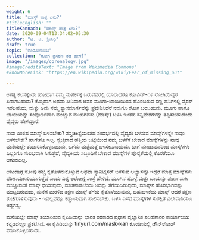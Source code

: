 ```yaml
---
weight: 6
title: "ಮಾಸ್ಕ್ ಪಾತ್ರ ಏನು?"
#titleEnglish: ""
titleKannada: "ಮಾಸ್ಕ್ ಪಾತ್ರ ಏನು?"
date: 2020-09-04T13:34:02+05:30
author: "ಟಿ. ಜಿ. ಶ್ರೀನಿಧಿ"
draft: true
topic: "ಕೊರೋನಾಲಜಿ"
collection: "ರೋಗ ಪ್ರಸರಣ ತಡೆ ಹೇಗೆ?"
image: "/images/coronalogy.jpg"
#imageCreditsText: "Image from Wikimedia Commons"
#knowMoreLink: "https://en.wikipedia.org/wiki/Fear_of_missing_out"

---
```


ಅಗತ್ಯ ಕೆಲಸಕ್ಕೆಂದು ಹೋದಾಗ ನಮ್ಮ ಸಂಪರ್ಕಕ್ಕೆ ಬರುವವರಲ್ಲಿ ಯಾರಾದರೂ ಕೋವಿಡ್-೧೯ ರೋಗಿಯಿದ್ದರೆ ಏನಾಗಬಹುದು? ಕೆಮ್ಮಿದಾಗ ಅಥವಾ ಸೀನಿದಾಗ ಅವರ ಮೂಗು-ಬಾಯಿಯಿಂದ ಹೊರಬರುವ ಸಣ್ಣ ಹನಿಗಳಲ್ಲಿ ವೈರಸ್ ಇರಬಹುದು, ಮತ್ತು ಅದು ನಮ್ಮ ಶ್ವಾಸಮಾರ್ಗವನ್ನು ಪ್ರವೇಶಿಸಿದರೆ ನಮಗೂ ರೋಗ ಬರಬಹುದು. ಮೂಗು ಹಾಗೂ ಬಾಯಿಯನ್ನು ಸಂಪೂರ್ಣವಾಗಿ ಮುಚ್ಚುವ ಮುಖಗವಸು (ಮಾಸ್ಕ್) ಬಳಸಿ ಇಂತಹ ಸನ್ನಿವೇಶಗಳನ್ನು ತಪ್ಪಿಸಬಹುದೆಂದು ವೈದ್ಯರು ಹೇಳುತ್ತಾರೆ.  

ನಾವು ಎಂತಹ ಮಾಸ್ಕ್ ಬಳಸಬೇಕು? ಶಸ್ತ್ರಚಿಕಿತ್ಸೆಯಂತಹ ಸಂದರ್ಭದಲ್ಲಿ ವೈದ್ಯರು ಬಳಸುವ ಮಾಸ್ಕ್‌ಗಳನ್ನೇ ನಾವೂ ಬಳಸಬೇಕೇ? ಹಾಗೇನೂ ಇಲ್ಲ. ಸ್ವಚ್ಛವಾದ ಹತ್ತಿಯ ಬಟ್ಟೆಯಿಂದ ನಮ್ಮ ಬಳಕೆಗೆ ಬೇಕಾದ ಮಾಸ್ಕ್‌ಗಳನ್ನು ನಾವು ಮನೆಯಲ್ಲೇ ತಯಾರಿಸಿಕೊಳ್ಳಬಹುದು, ಒಗೆದು ಮತ್ತೆಮತ್ತೆ ಬಳಸಲೂಬಹುದು. ಹೀಗೆ ಮಾಡುವುದರಿಂದ ಮಾಸ್ಕ್‌ಗಳು ಎಲ್ಲರಿಗೂ ಸುಲಭವಾಗಿ ಸಿಗುತ್ತವೆ, ವೈದ್ಯಕೀಯ ಸಿಬ್ಬಂದಿಗೆ ಬೇಕಾದ ಮಾಸ್ಕ್‌ಗಳ ಪೂರೈಕೆಯಲ್ಲಿ ಕೊರತೆಯೂ ಆಗುವುದಿಲ್ಲ. 

ಆಗಿಂದಾಗ್ಗೆ ಸೋಪು ಹಚ್ಚಿ ಕೈತೊಳೆದುಕೊಳ್ಳುವ ಅಥವಾ ಸ್ಯಾನಿಟೈಸರ್ ಬಳಸುವ ಅಭ್ಯಾಸವೂ ಇದ್ದರೆ ಮಾತ್ರ ಮಾಸ್ಕ್‌ಗಳು ಪರಿಣಾಮಕಾರಿಯಾಗುತ್ತವೆ ಎಂದು ವಿಶ್ವ ಆರೋಗ್ಯ ಸಂಸ್ಥೆ ಹೇಳಿದೆ. ಮೂಗಿನ ಹೊಳ್ಳೆ ಮತ್ತು ಬಾಯನ್ನು ಪೂರ್ಣವಾಗಿ ಮುಚ್ಚುವಂತೆ ಮಾಸ್ಕ್ ಧರಿಸುವುದು, ಮಾತನಾಡಲೆಂದು ಅದನ್ನು ತೆಗೆಯದಿರುವುದು, ಮಾಸ್ಕ್‌ನ ಹೊರಭಾಗವನ್ನು ಮುಟ್ಟದಿರುವುದು, ಮನೆಗೆ ಮರಳಿದ ತಕ್ಷಣ ಮಾಸ್ಕ್ ತೆಗೆದು ಕೈತೊಳೆಯುವುದು, ಬಹುಬಳಕೆಯ ಮಾಸ್ಕ್‌ ಆದರೆ ತಕ್ಷಣ ಶುಚಿಗೊಳಿಸುವುದು - ಇವೆಲ್ಲವನ್ನೂ ಕಡ್ಡಾಯವಾಗಿ ಪಾಲಿಸಬೇಕು. ಬಳಸಿ ಎಸೆವ ಮಾಸ್ಕ್‌ಗಳ ಸುರಕ್ಷಿತ ವಿಲೇವಾರಿಯೂ ಅತ್ಯಗತ್ಯ.

ಮನೆಯಲ್ಲೇ ಮಾಸ್ಕ್ ತಯಾರಿಸುವ ಕೈಪಿಡಿಯನ್ನು ಭಾರತ ಸರಕಾರದ ಪ್ರಧಾನ ವೈಜ್ಞಾನಿಕ ಸಲಹೆಗಾರರ ಕಾರ್ಯಾಲಯ ಕನ್ನಡದಲ್ಲೂ ಪ್ರಕಟಿಸಿದೆ. ಈ ಕೈಪಿಡಿಯನ್ನು tinyurl.com/mask-kan ಕೊಂಡಿಯಲ್ಲಿ ಡೌನ್‌ಲೋಡ್ ಮಾಡಿಕೊಳ್ಳಬಹುದು.
